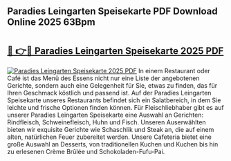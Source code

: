 ## Paradies Leingarten Speisekarte PDF Download Online 2025 63Bpm

# <h2><a href="http://gcbmr0.nevu.top/?p=Paradies+Leingarten+Speisekarte">🔗 👉🔴 Paradies Leingarten Speisekarte 2025 PDF</a></h2>

[![Paradies Leingarten Speisekarte 2025 PDF](https://i.imgur.com/dBaPXMq.png)](http://gcbmr0.nevu.top/?p=Paradies+Leingarten+Speisekarte)
In einem Restaurant oder Café ist das Menü des Essens nicht nur eine Liste der angebotenen Gerichte, sondern auch eine Gelegenheit für Sie, etwas zu finden, das für Ihren Geschmack köstlich und passend ist. Auf der Paradies Leingarten Speisekarte unseres Restaurants befindet sich ein Salatbereich, in dem Sie leichte und frische Optionen finden können. Für Fleischliebhaber gibt es auf unserer Paradies Leingarten Speisekarte eine Auswahl an Gerichten: Rindfleisch, Schweinefleisch, Huhn und Fisch. Unseren Auserwählten bieten wir exquisite Gerichte wie Schaschlik und Steak an, die auf einem alten, natürlichen Feuer zubereitet werden. Unsere Cafeteria bietet eine große Auswahl an Desserts, von traditionellen Kuchen und Kuchen bis hin zu erlesenen Crème Brûlée und Schokoladen-Fufu-Pai.
